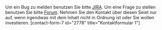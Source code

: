 Um ein Bug zu melden benutzen Sie bitte [JIRA](http://iobroker.net:8000). Um eine Frage zu stellen benutzen Sie bitte [Forum](http://forum.iobroker.net). Nehmen Sie den Kontakt über diesen Seiet nur auf, wenn irgendwas mit dem Inhalt nicht in Ordnung ist oder Sie wollen investieren. [contact-form-7 id="2778" title="Kontaktformular 1"]